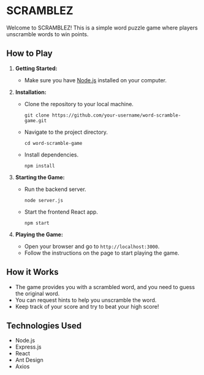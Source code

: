 # SCRAMBLEZ

Welcome to SCRAMBLEZ! This is a simple word puzzle game where players unscramble words to win points.

## How to Play

1. **Getting Started:**
   - Make sure you have [Node.js](https://nodejs.org/) installed on your computer.

2. **Installation:**
   - Clone the repository to your local machine.
     ```
     git clone https://github.com/your-username/word-scramble-game.git
     ```
   - Navigate to the project directory.
     ```
     cd word-scramble-game
     ```
   - Install dependencies.
     ```
     npm install
     ```

3. **Starting the Game:**
   - Run the backend server.
     ```
     node server.js
     ```
   - Start the frontend React app.
     ```
     npm start
     ```

4. **Playing the Game:**
   - Open your browser and go to `http://localhost:3000`.
   - Follow the instructions on the page to start playing the game.

## How it Works

- The game provides you with a scrambled word, and you need to guess the original word.
- You can request hints to help you unscramble the word.
- Keep track of your score and try to beat your high score!

## Technologies Used

- Node.js
- Express.js
- React
- Ant Design
- Axios
